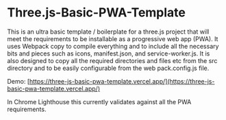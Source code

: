# Three.js-Basic-PWA-Template
This is an ultra basic template / boilerplate for a three.js project that will meet the requirements to be installable as a progressive web app (PWA). It uses Webpack copy to compile everything and to include all the necessary bits and pieces such as icons, manifest.json, and service-worker.js. It is also designed to copy all the required directories and files etc from the src directory and to be easily configurable from the web pack.config.js file.

Demo: [https://three-js-basic-pwa-template.vercel.app/](https://three-js-basic-pwa-template.vercel.app/)

In Chrome Lighthouse this currently validates against all the PWA requirements.